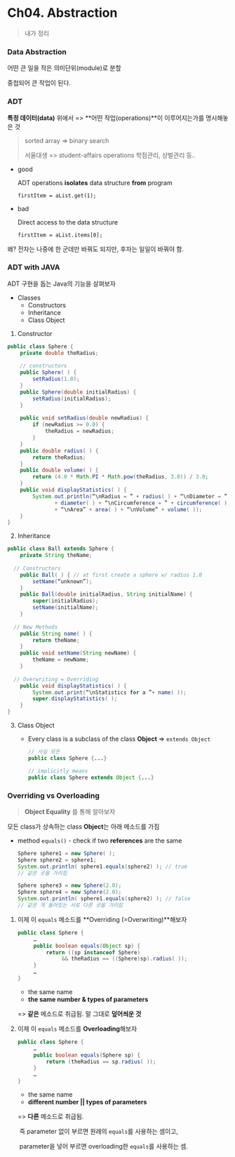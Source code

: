 # Ch04. Abstraction

> 내가 정리

### Data Abstraction

어떤 큰 일을 작은 의미단위(module)로 분할

중첩되어 큰 작업이 된다.



### ADT

**특정 데이터(data)** 위에서 => **어떤 작업(operations)**이 이루어지는가를 명시해놓은 것

> sorted array => binary search
>
> 서울대생 => student-affairs operations 학점관리, 상벌관리 등..

- good

  ADT operations **isolates** data structure **from** program

  `firstItem = aList.get(1);`

- bad

  Direct access to the data structure

  `firstItem = aList.items[0];`

왜? 전자는 나중에 한 군데만 바꿔도 되지만, 후자는 일일이 바꿔야 함.





### ADT with JAVA

ADT 구현을 돕는 Java의 기능을 살펴보자

- Classes
  - Constructors
  - Inheritance
  - Class Object



1. Constructor

```java
public class Sphere {
	private double theRadius;
  
    // constructors
	public Sphere( ) {
		setRadius(1.0);
	} 
	public Sphere(double initialRadius) {
		setRadius(initialRadius);
	}
  
	public void setRadius(double newRadius) {
		if (newRadius >= 0.0) {
			theRadius = newRadius;
		}
	}
	public double radius( ) {
		return theRadius;
	}
	public double volume( ) {
		return (4.0 * Math.PI * Math.pow(theRadius, 3.0)) / 3.0;
	}
	public void displayStatistics( ) {
		System.out.println(“\nRadius = ” + radius( ) + “\nDiameter = ” 
		       + diameter( ) + “\nCircumference = ” + circumference( ) 
		       + “\nArea” + area( ) + “\nVolume” + volume( ));
	}
} 
```

2. Inheritance

```java
public class Ball extends Sphere {
	private String theName;
  
  // Constructors
	public Ball( ) { // at first create a sphere w/ radius 1.0
		setName(“unknown”);
	} 
	public Ball(double initialRadius, String initialName) {
		super(initialRadius);
		setName(initialName);
	}
  
  // New Methods
	public String name( ) {
		return theName;
	}
	public void setName(String newName) {
		theName = newName;
	}
  
  // Overwriting = Overriding
	public void displayStatistics( ) {
		System.out.print(“\nStatistics for a ”+ name( ));
		super.displayStatistics( );
	}
} 
```

3. Class Object

   - Every class is a subclass of the class **Object** => `extends Object`

     ```java
     // 사실 모든
     public class Sphere {...}

     // implicitly means
     public class Sphere extends Object {...}
     ```



### Overriding vs Overloading

> **Object Equality** 를 통해 알아보자

모든 class가 상속하는 class **Object**는 아래 메소드를 가짐

- method `equals()` - check if two **references** are the same 

  ```java
  Sphere sphere1 = new Sphere( );
  Sphere sphere2 = sphere1;
  System.out.println( sphere1.equals(sphere2) ); // true
  // 같은 곳을 가리킴

  Sphere sphere3 = new Sphere(2.0);
  Sphere sphere4 = new Sphere(2.0);
  System.out.println( sphere1.equals(sphere2) ); // false
  // 같은 게 들어있는 서로 다른 곳을 가리킴
  ```



1. 이제 이 `equals` 메소드를 **Overriding (=Overwriting)**해보자

   ```java
   public class Sphere {
   		…
   		public boolean equals(Object sp) {
   			return ((sp instanceof Sphere) 
   				 && theRadius == ((Sphere)sp).radius( ));
   		}
   		…
   }
   ```

   - the same name
   - **the same number & types of parameters**

   => **같은** 메소드로 취급됨. 말 그대로 **덮어씌운 것**



2. 이제 이 `equals` 메소드를 **Overloading**해보자

   ```java
   public class Sphere {
   		…
   		public boolean equals(Sphere sp) {
   			return (theRadius == sp.radius( ));
   		}
   		…
   }
   ```

   - the same name
   - **different number || types of parameters**

   => **다른** 메소드로 취급됨. 

   ​	즉 parameter 없이 부르면 원래의 `equals`를 사용하는 셈이고, 

   ​	parameter을 넣어 부르면 overloading한 `equals`를 사용하는 셈.

